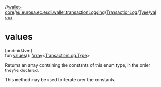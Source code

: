 //[wallet-core](../../../../index.md)/[eu.europa.ec.eudi.wallet.transactionLogging](../../index.md)/[TransactionLog](../index.md)/[Type](index.md)/[values](values.md)

# values

[androidJvm]\
fun [values](values.md)(): [Array](https://kotlinlang.org/api/latest/jvm/stdlib/kotlin-stdlib/kotlin/-array/index.html)&lt;[TransactionLog.Type](index.md)&gt;

Returns an array containing the constants of this enum type, in the order they're declared.

This method may be used to iterate over the constants.
